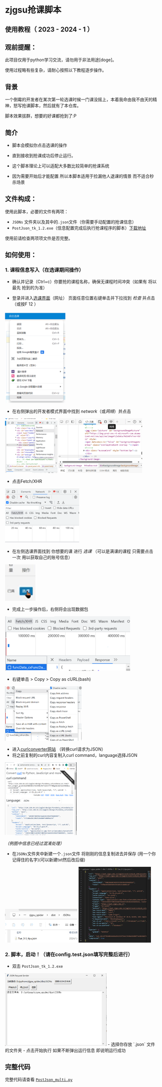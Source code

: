 # zjgsu抢课脚本 
## 使用教程（ 2023 - 2024 - 1 ）

## 观前提醒：

此项目仅用于python学习交流，请勿用于非法用途[doge]。

使用过程略有些复杂，请耐心按照以下教程逐步操作。

## 背景

一个倒霉的开发者在某次第一轮选课时候一门课没摇上，本着我命由我不由天的精神，怒写抢课脚本，然后就有了本仓库。

脚本效果拔群，想要的好课都抢到了:P




## 简介

- 脚本会模拟你点击选课的操作
- 直到接收到抢课成功后停止运行。
- 这个脚本理论上可以适配大多数比较简单的抢课系统

- 因为需要开始后才能配置 所以本脚本适用于捡漏他人退课的情景 而不适合秒杀场景

## 文件构成：

使用此脚本，必要的文件有两项：
- `JSONs` 文件夹以及其中的`.json`文件（你需要手动配置的抢课信息）
- `PostJson_tk_1.2.exe`（信息配置完成后执行抢课程序的脚本）[下载地址](https://github.com/RwandanMtGorilla/ZJGSU_spider/releases/tag/exe)

使用前请检查两项项文件是否完整。

## 如何使用：

### 1. 课程信息写入（在选课期间操作）

- 确认并记录（Ctrl+c）你要抢的课程名称，确保无课程时间冲突（如果有 将以最先
抢到的为准）

- 登录并进入[选课界面](http://124.160.64.163/jwglxt/)（网址）
页面任意位置右键单击并下拉找到 *检查* 并点击（或按F 12 ）

<img src="img/1.png" width="200">


- 在右侧弹出的开发者模式界面中找到 *network*（或*网络*）并点击

<img src="img/2.png" height="180">
<img src="img/3.png" height="180">

- 点击Fetch/XHR

<img src="img/4.png" height="180">

- 在左侧选课界面找到 你想要的课 进行 *选课* （可以是满课的课程 只需要点击一次 用以获取自己的账号信息）

<img src="img/5.png" height="120">

- 完成上一步操作后，右侧将会出现数据包

<img src="img/6.png" height="180">

- 右键单击 > Copy > Copy as cURL(bash)

<img src="img/7.png" height="180">

- 进入[curlconverter网站](https://curlconverter.com/) （转换curl请求为JSON）
- 将之前复制的curl内容复制入curl command，language选择JSON

<img src="img/11.png" height="240">

*（例图中信息已经过混淆处理）*

- 在`JSONs`文件夹中新建一个`.json`文件 将刚刚的信息复制进去并保存 (用一个你记得住的名字)(可以新建txt然后改后缀)

<img src="img/14.png" width="240">

<img src="img/15.png" width="240">


### 2. 脚本，启动！（请在config.test.json填写完整后进行）

- 双击 `PostJson_tk_1.2.exe` 
<img src="img/13.png" height="240">
- 选择你存放 `.json` 文件的文件夹
- 点击开始执行 如果不断弹出运行信息 即说明运行成功


## 完整代码
完整代码请查看 [`PostJson_multi.py`](PostJson_multi.py)